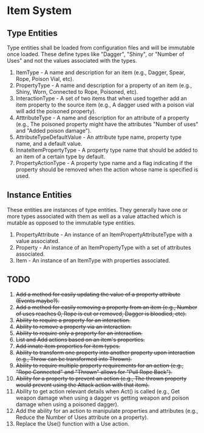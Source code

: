 # Item System

## Type Entities
Type entities shall be loaded from configuration files and will be immutable once loaded. These define types like "Dagger", "Shiny", or "Number of Uses" and not the values associated with the types.

1. ItemType - A name and description for an item (e.g., Dagger, Spear, Rope, Poison Vial, etc).
2. PropertyType - A name and description for a property of an item (e.g., Shiny, Worn, Connected to Rope, Poisoned, etc).
3. InteractionType - A set of two items that when used together add an item property to the source item (e.g., A dagger used with a poison vial will add the poisoned property).
4. AtttributeType - A name and description for an attribute of a property (e.g., The poisoned property might have the attributes "Number of uses" and "Added poison damage").
5. AttributeTypeDefaultValue - An attribute type name, property type name, and a default value.
6. InnateItemPropertyType - A property type name that should be added to an item of a certain type by default.
7. PropertyActionType - A property type name and a flag indicating if the property should be removed when the action whose name is specified is used.

## Instance Entities
These entities are instances of type entities. They generally have one or more types associated with them as well as a value attached which is mutable as opposed to the immutable type entities.

1. PropertyAttribute - An instance of an ItemPropertyAttributeType with a value associated.
2. Property - An instance of an ItemPropertyType with a set of attributes associated.
3. Item - An instance of an ItemType with properties associated.


## TODO

1. ~~Add a method for easily updating the value of a property attribute (Events maybe?).~~
2. ~~Add a method for easily removing a property from an item (e.g., Number of uses reaches 0, Rope is cut or removed, Dagger is bloodied, etc).~~
3. ~~Ability to require a property for an interaction.~~
4. ~~Ability to remove a property via an interaction.~~
5. ~~Ability to require only a property for an interaction.~~
6. ~~List and Add actions based on an item's properties.~~
7. ~~Add innate item properties for item types.~~
8. ~~Ability to transform one property into another property upon interaction (e.g., Throw can be transformed into Thrown).~~
9. ~~Ability to require multiple property requirements for an action (e.g., "Rope Connected" and "Thrown" allows for "Pull Rope Back").~~
10. ~~Ability for a property to prevent an action (e.g., The thrown property would prevent using the Attack action with that item).~~
11. Ability to get action relevant details when Act() is called (e.g., Get weapon damage when using a dagger vs getting weapon and poison damage when using a poisoned dagger).
12. Add the ability for an action to manipulate properties and attributes (e.g., Reduce the Number of Uses attribute on a property).
13. Replace the Use() function with a Use action.
